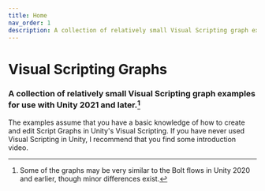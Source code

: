 ```yaml
---
title: Home
nav_order: 1
description: A collection of relatively small Visual Scripting graph examples for use with Unity 2021 and later.
---
```


# Visual Scripting Graphs

### A collection of relatively small Visual Scripting graph examples for use with Unity 2021 and later.[^1]

The examples assume that you have a basic knowledge of how to create and edit Script Graphs in Unity's Visual Scripting. If you have never used Visual Scripting in Unity, I recommend that you find some introduction video.

[^1]: Some of the graphs may be very similar to the Bolt flows in Unity 2020 and earlier, though minor differences exist.


